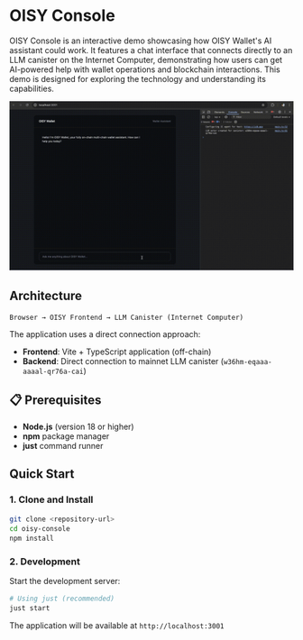 # OISY Console

OISY Console is an interactive demo showcasing how OISY Wallet's AI assistant could work. It features a chat interface that connects directly to an LLM canister on the Internet Computer, demonstrating how users can get AI-powered help with wallet operations and blockchain interactions. This demo is designed for exploring the technology and understanding its capabilities.

![OISY Console Demo](.github/output.gif)

## Architecture

```
Browser → OISY Frontend → LLM Canister (Internet Computer)
```

The application uses a direct connection approach:
- **Frontend**: Vite + TypeScript application (off-chain)
- **Backend**: Direct connection to mainnet LLM canister (`w36hm-eqaaa-aaaal-qr76a-cai`)

## 📋 Prerequisites

- **Node.js** (version 18 or higher)
- **npm** package manager
- **just** command runner

## Quick Start

### 1. Clone and Install

```bash
git clone <repository-url>
cd oisy-console
npm install
```

### 2. Development

Start the development server:

```bash
# Using just (recommended)
just start
```

The application will be available at `http://localhost:3001`
